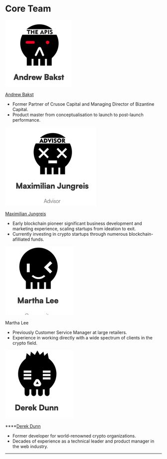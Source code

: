 # Core Team

![](<../.gitbook/assets/截屏2022-03-23 下午12.43.00.png>)

[Andrew Bakst](https://twitter.com/andrew\_bakst)

* Former Partner of Crusoe Capital and Managing Director of Bizantine Capital.&#x20;
* Product master from conceptualisation to launch to post-launch performance.

![](<../.gitbook/assets/截屏2022-03-23 下午12.44.15.png>)

[Maximilian Jungreis](https://twitter.com/MaxWolf\_\_)

* Early blockchain pioneer significant business development and marketing experience, scaling startups from ideation to exit.&#x20;
* Currently investing in crypto startups through numerous blockchain-afilliated funds.

![](<../.gitbook/assets/截屏2022-03-23 下午12.43.18.png>)

Martha Lee

* Previously Customer Service Manager at large retailers.&#x20;
* Experience in working directly with a wide spectrum of clients in the crypto field.

![](<../.gitbook/assets/截屏2022-03-23 下午12.43.52.png>)

****[Derek Dunn](https://github.com/Derek-Dunn)

* Former developer for world-renowned crypto organizations.&#x20;
* Decades of experience as a technical leader and product manager in the web industry.

****
